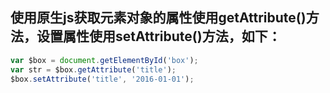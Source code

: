 ## 使用原生js获取元素对象的属性使用getAttribute()方法，设置属性使用setAttribute()方法，如下：
```javascript
var $box = document.getElementById('box');
var str = $box.getAttribute('title');
$box.setAttribute('title', '2016-01-01');
```
